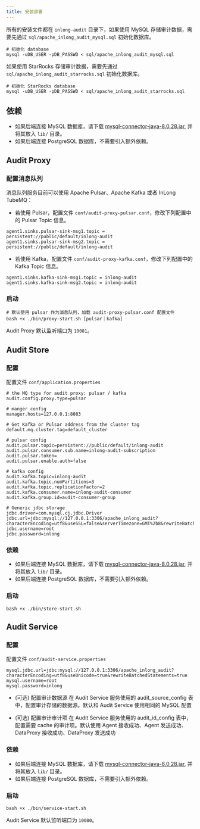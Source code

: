 ```yaml
---
title: 安装部署
---
```


所有的安装文件都在 `inlong-audit` 目录下，如果使用 MySQL 存储审计数据，需要先通过 `sql/apache_inlong_audit_mysql.sql` 初始化数据库。
```shell
# 初始化 database
mysql -uDB_USER -pDB_PASSWD < sql/apache_inlong_audit_mysql.sql
```

如果使用 StarRocks 存储审计数据，需要先通过 `sql/apache_inlong_audit_starrocks.sql` 初始化数据库。
```shell
# 初始化 StarRocks database
mysql -uDB_USER -pDB_PASSWD < sql/apache_inlong_audit_starrocks.sql
```
  
## 依赖
- 如果后端连接 MySQL 数据库，请下载 [mysql-connector-java-8.0.28.jar](https://repo1.maven.org/maven2/mysql/mysql-connector-java/8.0.28/mysql-connector-java-8.0.28.jar), 并将其放入 `lib/` 目录。
- 如果后端连接 PostgreSQL 数据库，不需要引入额外依赖。

## Audit Proxy
### 配置消息队列
消息队列服务目前可以使用 Apache Pulsar、Apache Kafka 或者 InLong TubeMQ：

- 若使用 Pulsar，配置文件 `conf/audit-proxy-pulsar.conf`，修改下列配置中的 Pulsar Topic 信息。

```Shell
agent1.sinks.pulsar-sink-msg1.topic = persistent://public/default/inlong-audit
agent1.sinks.pulsar-sink-msg2.topic = persistent://public/default/inlong-audit
```

- 若使用 Kafka，配置文件 `conf/audit-proxy-kafka.conf`，修改下列配置中的 Kafka Topic 信息。

```Shell
agent1.sinks.kafka-sink-msg1.topic = inlong-audit
agent1.sinks.kafka-sink-msg2.topic = inlong-audit
```

### 启动
```Shell
# 默认使用 pulsar 作为消息队列，加载 audit-proxy-pulsar.conf 配置文件
bash +x ./bin/proxy-start.sh [pulsar｜kafka]
```
Audit Proxy 默认监听端口为 `10081`。

## Audit Store
### 配置
配置文件 `conf/application.properties`

```Shell
# the MQ type for audit proxy: pulsar / kafka
audit.config.proxy.type=pulsar

# manger config
manager.hosts=127.0.0.1:8083

# Get Kafka or Pulsar address from the cluster tag
default.mq.cluster.tag=default_cluster

# pulsar config
audit.pulsar.topic=persistent://public/default/inlong-audit
audit.pulsar.consumer.sub.name=inlong-audit-subscription
audit.pulsar.token=
audit.pulsar.enable.auth=false

# kafka config
audit.kafka.topic=inlong-audit
audit.kafka.topic.numPartitions=3
audit.kafka.topic.replicationFactor=2
audit.kafka.consumer.name=inlong-audit-consumer
audit.kafka.group.id=audit-consumer-group

# Generic jdbc storage
jdbc.driver=com.mysql.cj.jdbc.Driver
jdbc.url=jdbc:mysql://127.0.0.1:3306/apache_inlong_audit?characterEncoding=utf8&useSSL=false&serverTimezone=GMT%2b8&rewriteBatchedStatements=true&allowMultiQueries=true&zeroDateTimeBehavior=CONVERT_TO_NULL
jdbc.username=root
jdbc.password=inlong
```

### 依赖
- 如果后端连接 MySQL 数据库，请下载 [mysql-connector-java-8.0.28.jar](https://repo1.maven.org/maven2/mysql/mysql-connector-java/8.0.26/mysql-connector-java-8.0.28.jar), 并将其放入 `lib/` 目录。
- 如果后端连接 PostgreSQL 数据库，不需要引入额外依赖。

### 启动
```Shell
bash +x ./bin/store-start.sh
```

## Audit Service
### 配置
配置文件 `conf/audit-service.properties`
```Shell
mysql.jdbc.url=jdbc:mysql://127.0.0.1:3306/apache_inlong_audit?characterEncoding=utf8&useUnicode=true&rewriteBatchedStatements=true
mysql.username=root
mysql.password=inlong
```
- (可选) 配置审计数据源
在 Audit Service 服务使用的 audit_source_config 表中，配置审计存储的数据源。默认和 Audit Service 使用相同的 MySQL 配置

- (可选) 配置审计审计项
在 Audit Service 服务使用的 audit_id_config 表中，配置需要 cache 的审计项。默认使用 Agent 接收成功、Agent 发送成功、DataProxy 接收成功、DataProxy 发送成功

### 依赖
- 如果后端连接 MySQL 数据库，请下载 [mysql-connector-java-8.0.28.jar](https://repo1.maven.org/maven2/mysql/mysql-connector-java/8.0.26/mysql-connector-java-8.0.28.jar), 并将其放入 `lib/` 目录。
- 如果后端连接 PostgreSQL 数据库，不需要引入额外依赖。

### 启动
```Shell
bash +x ./bin/service-start.sh
```
Audit Service 默认监听端口为 `10080`。